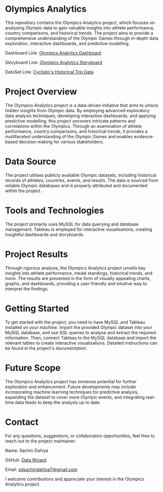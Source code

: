 # Olympics Analytics
This repository contains the Olympics Analytics project, which focuses on analysing Olympic data to gain valuable insights into athlete performance, country comparisons, and historical trends. The project aims to provide a comprehensive understanding of the Olympic Games through in-depth data exploration, interactive dashboards, and predictive modelling.

Dashboard Link: [Olympics Analytics Dashboard](https://public.tableau.com/app/profile/sachin.dahiya/viz/OlympicsAnalyticsDashboard/OlympicsAnalyticsDashboard)

Storyboard Link: [Olympics Analytics Storyboard](https://public.tableau.com/app/profile/sachin.dahiya/viz/OlympicsAnalyticsStory/OlympicsAnalyticsStory)

DataSet Link: [Cyclistic's Historical Trip Data](https://www.kaggle.com/datasets/heesoo37/120-years-of-olympic-history-athletes-and-results)

# Project Overview
The Olympics Analytics project is a data-driven initiative that aims to unlock hidden insights from Olympic data. By employing advanced exploratory data analysis techniques, developing interactive dashboards, and applying predictive modelling, this project uncovers intricate patterns and correlations within the Olympics. Through an examination of athlete performance, country comparisons, and historical trends, it provides a multifaceted understanding of the Olympic Games and enables evidence-based decision-making for various stakeholders.

# Data Source
The project utilises publicly available Olympic datasets, including historical records of athletes, countries, events, and results. The data is sourced from reliable Olympic databases and is properly attributed and documented within the project.

# Tools and Technologies
The project primarily uses MySQL for data querying and database management. Tableau is employed for interactive visualisations, creating insightful dashboards and storyboards.

# Project Results
Through rigorous analysis, the Olympics Analytics project unveils key insights into athlete performance, medal standings, historical trends, and more. The results are presented in the form of visually appealing charts, graphs, and dashboards, providing a user-friendly and intuitive way to interpret the findings.

# Getting Started
To get started with the project, you need to have MySQL and Tableau installed on your machine. Import the provided Olympic dataset into your MySQL database, and use SQL queries to analyse and extract the required information. Then, connect Tableau to the MySQL database and import the relevant tables to create interactive visualisations. Detailed instructions can be found in the project's documentation.

# Future Scope
The Olympics Analytics project has immense potential for further exploration and enhancement. Future developments may include incorporating machine learning techniques for predictive analysis, expanding the dataset to cover more Olympic events, and integrating real-time data feeds to keep the analysis up to date.

# Contact
For any questions, suggestions, or collaboration opportunities, feel free to reach out to the project maintainer:

Name: Sachin Dahiya 

GitHub: [Data Wizard](https://github.com/SachinDahiya-DataWizard)

Email: sdsachindahiya7@gmail.com

I welcome contributions and appreciate your interest in the Olympics Analytics project.
